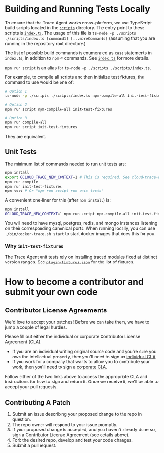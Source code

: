 # Building and Running Tests Locally

To ensure that the Trace Agent works cross-platform, we use TypeScript build scripts located in the [`scripts`](scripts) directory. The entry point to these scripts is [`index.ts`](scripts/index.ts). The usage of this file is `ts-node -p ./scripts ./scripts/index.ts [command1] [...moreCommands]` (assuming that you are running in the repository root directory.)

The list of possible build commands is enumerated as `case` statements in `index.ts`, in addition to `npm-*` commands. See [`index.ts`](scripts/index.ts) for more details.

`npm run script` is an alias for `ts-node -p ./scripts ./scripts/index.ts`.

For example, to compile all scripts and then initialize test fixtures, the command to use would be one of:

```bash
# Option 1
ts-node -p ./scripts ./scripts/index.ts npm-compile-all init-test-fixtures

# Option 2
npm run script npm-compile-all init-test-fixtures

# Option 3
npm run compile-all
npm run script init-test-fixtures
```

They are equivalent.

## Unit Tests

The minimum list of commands needed to run unit tests are:

```bash
npm install
export GCLOUD_TRACE_NEW_CONTEXT=1 # This is required. See cloud-trace-nodejs #650
npm run compile
npm run init-test-fixtures
npm test # Or "npm run script run-unit-tests"
```

A convenient one-liner for this (after `npm install`) is:

```bash
npm install
GCLOUD_TRACE_NEW_CONTEXT=1 npm run script npm-compile-all init-test-fixtures run-unit-tests
```

You will need to have mysql, postgres, redis, and mongo instances listening on their corresponding canonical ports. When running locally, you can use `./bin/docker-trace.sh start` to start docker images that does this for you.

### Why `init-test-fixtures`

The Trace Agent unit tests rely on installing traced modules fixed at distinct version ranges. See [`plugin-fixtures.json`](test/fixtures/plugin-fixtures.json) for the list of fixtures.

# How to become a contributor and submit your own code

## Contributor License Agreements

We'd love to accept your patches! Before we can take them, we have to jump a couple of legal hurdles.

Please fill out either the individual or corporate Contributor License Agreement (CLA).

  * If you are an individual writing original source code and you're sure you own the intellectual property, then you'll need to sign an [individual CLA](http://code.google.com/legal/individual-cla-v1.0.html).
  * If you work for a company that wants to allow you to contribute your work, then you'll need to sign a [corporate CLA](http://code.google.com/legal/corporate-cla-v1.0.html).

Follow either of the two links above to access the appropriate CLA and instructions for how to sign and return it. Once we receive it, we'll be able to accept your pull requests.

## Contributing A Patch

1. Submit an issue describing your proposed change to the repo in question.
1. The repo owner will respond to your issue promptly.
1. If your proposed change is accepted, and you haven't already done so, sign a Contributor License Agreement (see details above).
1. Fork the desired repo, develop and test your code changes.
1. Submit a pull request.
